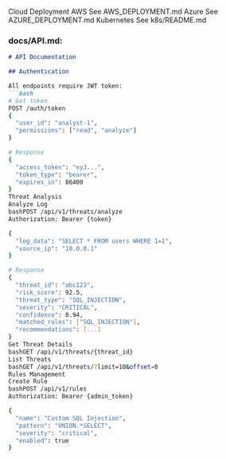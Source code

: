 Cloud Deployment
AWS
See AWS_DEPLOYMENT.md
Azure
See AZURE_DEPLOYMENT.md
Kubernetes
See k8s/README.md

### **docs/API.md:**
```markdown
# API Documentation

## Authentication

All endpoints require JWT token:
```bash
# Get token
POST /auth/token
{
  "user_id": "analyst-1",
  "permissions": ["read", "analyze"]
}

# Response
{
  "access_token": "eyJ...",
  "token_type": "bearer",
  "expires_in": 86400
}
Threat Analysis
Analyze Log
bashPOST /api/v1/threats/analyze
Authorization: Bearer {token}

{
  "log_data": "SELECT * FROM users WHERE 1=1",
  "source_ip": "10.0.0.1"
}

# Response
{
  "threat_id": "abc123",
  "risk_score": 92.5,
  "threat_type": "SQL_INJECTION",
  "severity": "CRITICAL",
  "confidence": 0.94,
  "matched_rules": ["SQL_INJECTION"],
  "recommendations": [...]
}
Get Threat Details
bashGET /api/v1/threats/{threat_id}
List Threats
bashGET /api/v1/threats/?limit=10&offset=0
Rules Management
Create Rule
bashPOST /api/v1/rules
Authorization: Bearer {admin_token}

{
  "name": "Custom SQL Injection",
  "pattern": "UNION.*SELECT",
  "severity": "critical",
  "enabled": true
}
